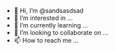 - 👋 Hi, I’m @sandsasdsad
- 👀 I’m interested in ...
- 🌱 I’m currently learning ...
- 💞️ I’m looking to collaborate on ...
- 📫 How to reach me ...

<!---
sandsasdsad/sandsasdsad is a ✨ special ✨ repository because its `README.md` (this file) appears on your GitHub profile.
You can click the Preview link to take a look at your changes.
--->
